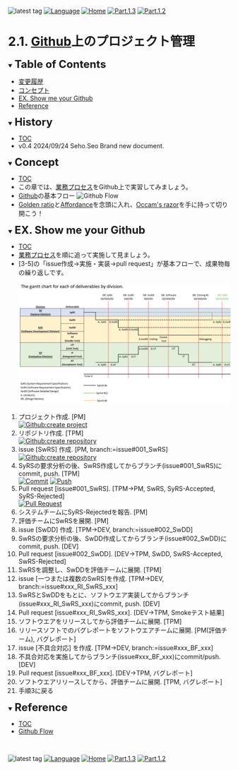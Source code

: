 ![latest tag](https://img.shields.io/github/v/tag/gtuja/CSC_MS.svg?color=brightgreen)
[![Language](https://img.shields.io/badge/%E8%A8%80%E8%AA%9E-English-brightgreen)](https://github.com/gtuja/CSC_MS/blob/main/Part2/1.WorFlowOnGithub_en.md)
[![Home](https://img.shields.io/badge/Home-Readme-brightgreen)](https://github.com/gtuja/CSC_MS/blob/main/README.md)
[![Part.1.3](https://img.shields.io/badge/Prev-Part.1.3-brightgreen)](https://github.com/gtuja/CSC_MS/blob/main/Part1/3.ProcessAndOrganization.md)
[![Part.1.2](https://img.shields.io/badge/Next-Part.2.2-brightgreen)](https://github.com/gtuja/CSC_MS/blob/main/Part2/2.RequirementAnalysis.md)

# 2.1. [Github](https://github.com/)上のプロジェクト管理

<div id="toc"></div>
<details open>
<summary><font size="5"><b>Table of Contents</b></font></summary>

- [変更履歴](#history)
- [コンセプト](#Concept)
- [EX. Show me your Github](#Exercise)
- [Reference](#Reference)

</details>

<div id="history"></div>
<details open>
<summary><font size="5"><b>History</b></font></summary> 

- [TOC](#toc)
- v0.4 2024/09/24 Seho.Seo Brand new document.

</details>

<div id="Concept"></div>
<details open>
<summary><font size="5"><b>Concept</b></font></summary>

- [TOC](#toc)
- この章では、[業務プロセス](https://github.com/gtuja/CSC_MS/blob/main/Part1/3.ProcessAndOrganization.md#WorkFlow)をGithub上で実習してみましょう。<br>
- [Github](https://github.com/)の基本フロー
![Github Flow](https://user-images.githubusercontent.com/6351798/48032310-63842400-e114-11e8-8db0-06dc0504dcb5.png)
- [Golden ratio](https://en.m.wikipedia.org/wiki/Golden_ratio)と[Affordance](https://en.m.wikipedia.org/wiki/Affordance)を念頭に入れ、[Occam's razor](https://en.m.wikipedia.org/wiki/Occam%27s_razor)を手に持って切り開こう！

</details>

<div id="Exercise"></div>
<details open>
<summary><font size="5"><b>EX. Show me your Github</b></font></summary>

- [TOC](#toc)
- [業務プロセス](https://github.com/gtuja/CSC_MS/blob/main/Part1/3.ProcessAndOrganization.md#WorkFlow)を順に追って実施して見ましょう。
- [3-5]の「issue作成->実施・実装->pull request」が基本フローで、成果物毎の繰り返しです。
<br><br>
![gantt_chart_deliverables_by_division](https://github.com/gtuja/CSC_MS/blob/main/Resources/Part1/Part1_gantt_chart_deliverables_by_division.png)<br>

1. プロジェクト作成. [PM]<br>
[![Github:create project](https://docs.github.com/assets/cb-4169/mw-1440/images/help/projects-v2/tab-projects.webp)](https://docs.github.com/en/issues/planning-and-tracking-with-projects/creating-projects/creating-a-project)
2. リポジトリ作成. [TPM]<br>
[![Github:create repository](https://docs.github.com/assets/cb-29762/mw-1440/images/help/repository/repo-create-global-nav-update.webp)](https://docs.github.com/en/repositories/creating-and-managing-repositories/creating-a-new-repository)
3. issue [SwRS] 作成. [PM, branch:=issue#001_SwRS]<br>
[![Github:create repository](https://docs.github.com/assets/cb-51267/mw-1440/images/help/repository/repo-tabs-issues-global-nav-update.webp)](https://docs.github.com/en/issues/tracking-your-work-with-issues/creating-an-issue)
4. SyRSの要求分析の後、SwRS作成してからブランチ(issue#001_SwRS)にcommit, push. [TPM]<br>
[![Commit](https://tortoisegit.org/docs/tortoisegit/images/Commit.png)](https://tortoisegit.org/docs/tortoisegit/tgit-dug.html)
[![Push](https://tortoisegit.org/docs/tortoisegit/images/GitPush.png)](https://tortoisegit.org/docs/tortoisegit/tgit-dug.html)
5. Pull request [issue#001_SwRS]. [TPM->PM, SwRS, SyRS-Accepted, SyRS-Rejected]<br>
[![Pull Request](https://docs.github.com/assets/cb-34097/mw-1440/images/help/pull_requests/pull-request-compare-pull-request.webp)](https://docs.github.com/en/pull-requests/collaborating-with-pull-requests/proposing-changes-to-your-work-with-pull-requests/creating-a-pull-request)
6. システムチームにSyRS-Rejectedを報告. [PM]
7. 評価チームにSwRSを展開. [PM]
8. issue [SwDD] 作成. [TPM->DEV, branch:=issue#002_SwDD]
9. SwRSの要求分析の後、SwDD作成してからブランチ(issue#002_SwDD)にcommit, push. [DEV]
10. Pull request [issue#002_SwDD]. [DEV->TPM, SwDD, SwRS-Accepted, SwRS-Rejected]
11. SwRSを調整し、SwDDを評価チームに展開. [TPM]
12. issue [一つまたは複数のSwRS]を作成. [TPM->DEV, branch:=issue#xxx_RI_SwRS_xxx]
13. SwRSとSwDDをもとに、ソフトウエア実装してからブランチ(issue#xxx_RI_SwRS_xxx)にcommit, push. [DEV]
14. Pull request [issue#xxx_RI_SwRS_xxx]. [DEV->TPM, Smokeテスト結果]
15. ソフトウエアをリリースしてから評価チームに展開. [TPM]
16. リリースソフトでのバグレポートをソフトウエアチームに展開. [PM(評価チーム), バグレポート]
17. issue [不具合対応] を作成. [TPM->DEV, branch:=issue#xxx_BF_xxx]
18. 不具合対応を実施してからブランチ(issue#xxx_BF_xxx)にcommit/push. [DEV]
19. Pull request [issue#xxx_BF_xxx]. [DEV->TPM, バグレポート]
20. ソフトウエアリリースしてから、評価チームに展開. [TPM, バグレポート]
21. 手順3に戻る

</details>

<div id="Reference"></div>
<details open>
<summary><font size="5"><b>Reference</b></font></summary>

- [TOC](#toc)
- [Github Flow](https://github.com/SvanBoxel/release-based-workflow/issues/1)

</details>
<br>

![latest tag](https://img.shields.io/github/v/tag/gtuja/CSC_MS.svg?color=brightgreen)
[![Language](https://img.shields.io/badge/%E8%A8%80%E8%AA%9E-English-brightgreen)](https://github.com/gtuja/CSC_MS/blob/main/Part2/1.WorFlowOnGithub_en.md)
[![Home](https://img.shields.io/badge/Home-Readme-brightgreen)](https://github.com/gtuja/CSC_MS/blob/main/README.md)
[![Part.1.3](https://img.shields.io/badge/Prev-Part.1.3-brightgreen)](https://github.com/gtuja/CSC_MS/blob/main/Part1/3.ProcessAndOrganization.md)
[![Part.1.2](https://img.shields.io/badge/Next-Part.2.2-brightgreen)](https://github.com/gtuja/CSC_MS/blob/main/Part2/2.RequirementAnalysis.md)
